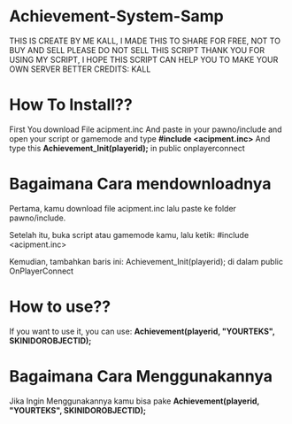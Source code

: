 # Achievement-System-Samp
THIS IS CREATE BY ME KALL, I MADE THIS TO SHARE FOR FREE, NOT TO BUY AND SELL PLEASE DO NOT SELL THIS SCRIPT THANK YOU FOR USING MY SCRIPT, I HOPE THIS SCRIPT CAN HELP YOU TO MAKE YOUR OWN SERVER BETTER CREDITS: KALL 

# How To Install??
First You download File acipment.inc And paste in your pawno/include 
and open your script or gamemode and type 
**#include <acipment.inc>**
And type this **Achievement_Init(playerid);** in public onplayerconnect
# Bagaimana Cara mendownloadnya
Pertama, kamu download file acipment.inc lalu paste ke folder pawno/include.

Setelah itu, buka script atau gamemode kamu, lalu ketik:
#include <acipment.inc>

Kemudian, tambahkan baris ini:
Achievement_Init(playerid);
di dalam public OnPlayerConnect

# How to use??
If you want to use it, you can use:
**Achievement(playerid, "YOURTEKS", SKINIDOROBJECTID);**


# Bagaimana Cara Menggunakannya
Jika Ingin Menggunakannya kamu bisa pake
**Achievement(playerid, "YOURTEKS", SKINIDOROBJECTID);**

